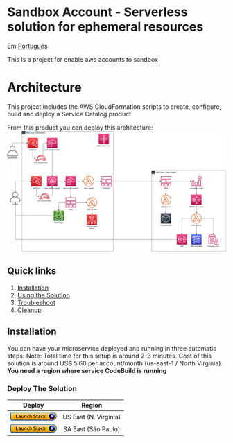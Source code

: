 # Sandbox Account - Serverless solution for ephemeral resources

Em [Português](README_pt_BR.md)

This is a project for enable aws accounts to sandbox

# Architecture

This project includes the AWS CloudFormation scripts to create, configure, build and deploy a Service Catalog product.

From this product you can deploy this architecture:
![architecture](images/Architecture.png)


## Quick links

1. [Installation](#Installation)
2. [Using the Solution](#Using-the-container)
3. [Troubleshoot](#Troubleshoot)
4. [Cleanup](#Cleanup)

## Installation

You can have your microservice deployed and running in three automatic steps:
Note: Total time for this setup is around 2-3 minutes. 
Cost of this solution is around US$ 5.60 per account/month (us-east-1 / North Virginia). **You need a region where service CodeBuild is running**

### Deploy The Solution
  
|Deploy | Region |
|:---:|:---:|
|[![launch stack](/images/launch_stack_button.png)][us-east-1-account-sandbox] | US East (N. Virginia)|
|[![launch stack](/images/launch_stack_button.png)][sa-east-1-account-sandbox] | SA East (São Paulo)|


[us-east-1-account-sandbox]: https://console.aws.amazon.com/cloudformation/home?region=us-east-1#/stacks/new?stackName=Sandbox-ServiceCatalog=https://masterbuilder-account-sandbox.s3.amazonaws.com/sandbox-service-catalog.yaml
[sa-east-1-account-sandbox]: https://console.aws.amazon.com/cloudformation/home?region=sa-east-1#/stacks/new?stackName=Sandbox-ServiceCatalog=https://masterbuilder-account-sandbox.s3.amazonaws.com/sandbox-service-catalog.yaml

